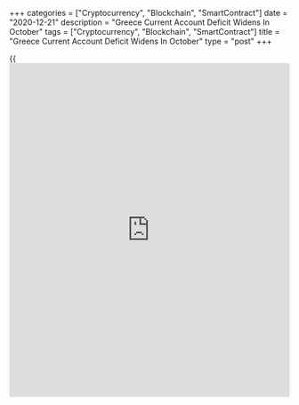 +++
categories = ["Cryptocurrency", "Blockchain", "SmartContract"]
date = "2020-12-21"
description = "Greece Current Account Deficit Widens In October"
tags = ["Cryptocurrency", "Blockchain", "SmartContract"]
title = "Greece Current Account Deficit Widens In October"
type = "post"
+++

{{<iframe id="large-banner" src="https://www.bounty.group/#slide=4.0" width="100%" height="600" scrolling="no" style="border: 0px solid rgb(216, 221, 230); border-radius: 3px;">}}

Greece's current account deficit widened in October from last year
reflecting a decline in the services surplus, the Bank of Greece
reported Monday.

The current account shortfall increased to EUR 767.4 million from EUR
677.7 million in the same period last year.

The decline in the services surplus was partly offset by improvements in
the balance of goods and the primary and secondary income accounts.

The services surplus declined to EUR 851.5 million from EUR 1.64 billion
last year, largely due to lower net travel receipts. Meanwhile, the
deficit on goods trade narrowed to EUR 1.44 billion from EUR 2.05
billion previous year.

The shortfall in primary income fell to EUR 41.5 million from EUR 107.8
million and that on secondary income decreased to EUR 139.2 million from
EUR 155.5 million.

In October, the capital account showed a surplus of EUR 507 million,
against a small deficit of EUR 8 million in the same month of the
previous year, owing to higher net EU capital transfers to the general
government.

In the January-October 2020 period, the current account showed a deficit
of EUR 9.4 billion, up by EUR 8.6 billion from last year.

For comments and feedback [contact](https://www.playgroundfx.com/contact/): editorial@rtt[news](https://www.letsplayfx.com/blog/forex-news-website/).com

[Economic News][1]

 **What parts of the world are seeing the best (and worst) economic
performances lately? Click[here][2] to check out our [Econ Scorecard][2]
and find out! See up-to-the-moment [ranking](https://www.playgroundfx.com/blog/crypto-exchange-ranking/)s for the best and worst
performers in [GDP][3], [unemployment rate][4], [inflation][5] and much
more.**

   1. www.rtt[news](https://www.letsplayfx.com/blog/forex-news-website/).com/Content/EconomicNews.aspx
   2. www.rtt[news](https://www.letsplayfx.com/blog/forex-news-website/).com/economic-scorecard/world-rank/industrial-production/highest-performance.aspx
   3. www.rtt[news](https://www.letsplayfx.com/blog/forex-news-website/).com/economic-scorecard/world-rank/GDP/highest-performance.aspx
   4. www.rtt[news](https://www.letsplayfx.com/blog/forex-news-website/).com/economic-scorecard/world-rank/unemployment-rate/lowest-performance.aspx
   5. www.rtt[news](https://www.letsplayfx.com/blog/forex-news-website/).com/economic-scorecard/world-rank/CPI/highest-performance.aspx